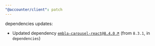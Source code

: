 ```yaml
---
"@accounter/client": patch
---
```

dependencies updates:
  - Updated dependency [`embla-carousel-react@8.4.0` ↗︎](https://www.npmjs.com/package/embla-carousel-react/v/8.4.0) (from `8.3.1`, in `dependencies`)
